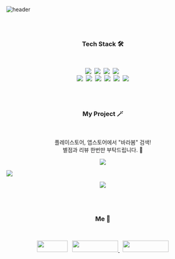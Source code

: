 

![header](https://capsule-render.vercel.app/api?type=waving&color=auto&height=300&section=header&text=KimJeonghun91&fontSize=90&animation=fadeIn&fontAlignY=38&desc=Right%20Hot&descAlignY=60&descAlign=83)

<br/><br/>

<h3 align="center">Tech Stack 🛠</h3> <br/>

<p align="center">
<img src="https://img.shields.io/badge/react-0769AD?style=for-the-badge&logo=react&logoColor=white"/>&nbsp 
<img src="https://img.shields.io/badge/react-native-61DAFB?style=for-the-badge&logo=react&logoColor=black"/>&nbsp 
<img src="https://img.shields.io/badge/Android-3DDC84?style=for-the-badge&logo=Android&logoColor=white"/>&nbsp 
<img src="https://img.shields.io/badge/ios-212121?style=for-the-badge&logo=ios&logoColor=white"/>&nbsp <br/>
<img src="https://img.shields.io/badge/javascript-F7DF1E?style=for-the-badge&logo=javascript&logoColor=black"/>&nbsp 
<img src="https://img.shields.io/badge/typescript-F80000?style=for-the-badge&logo=oracle&logoColor=white"/>&nbsp 
<img src="https://img.shields.io/badge/html-E34F26?style=for-the-badge&logo=html5&logoColor=white"/>&nbsp 
<img src="https://img.shields.io/badge/css-1572B6?style=for-the-badge&logo=css3&logoColor=white"/>&nbsp 
<img src="https://img.shields.io/badge/aws-232F3E?style=for-the-badge&logo=aws&logoColor=white"/>&nbsp 
<img src="https://img.shields.io/badge/mysql-4479A1?style=for-the-badge&logo=mysql&logoColor=white"/>
</p>

<br><br/>

<h3 align="center">My Project 🪄</h3> <br/>


<p align="center">
  플레이스토어, 앱스토어에서 "바라봄" 검색!<br/>
  별점과 리뷰 한번만 부탁드립니다. 🙏
</p>


<p align="center">
  <a width = 250px height = 80px href="https://apps.apple.com/kr/app/id1516235091"><img src="https://postfiles.pstatic.net/MjAyMDEwMTBfMjc3/MDAxNjAyMzA5MjIyMTcz.NJVjxZ0sYOYo-DrQLiH-g36q8b6LQtzw9PmRgSwacewg.D1aiu9Y3OIVk41nvMaAz323S9Q_K7ypxmKXR13tMs50g.PNG.0610studio/apple.png?type=w966"/></a>
  
  <a width = 250px height = 80px href="https://play.google.com/store/apps/details?id=com.rn_drpet"><img src="https://postfiles.pstatic.net/MjAyMDEwMTBfMjQ5/MDAxNjAyMzA5MzIyODg5.E7bmG0k-FRax2jdm8tQDolYI_lPYwPvLp9ckKl6lnTwg.IFYvb7SY3SFIzGsTIDfrpjqpTLDyqzzfO18yR2daHbog.PNG.0610studio/google.png?type=w966"/></a>
</p>


<p align="center">
  <a href="https://blog.naver.com/0610studio/222436408745"><img src="https://postfiles.pstatic.net/MjAyMTA3MThfMjI4/MDAxNjI2NjEwMzMwNDEz.ZbY_wY2MMo7Nna3mIGonOfN9y7Rk2bglZDG-mhdSeTAg.byN-YOq8o8rsfaO5Su3MfoETggkgTmhY-LrNLR2i914g.PNG.0610studio/SE-1e4c3171-e1d0-46a4-a7e6-b78b1fabd6c2.png?type=w966"/></a>
</p>



<br><br/>


<h3 align="center">Me 🤚 </h3>  <br/>
<p align="center">
<a href="https://kimjeonghun91.github.io/" target="_blank"><img src="https://img.shields.io/badge/Blog-03C75A?style=flat-square&logo=Naver&logoColor=white" width = 80px height = 30px/></a> &nbsp;
<a href="https://www.facebook.com/righthot" target="_blank"><img src="https://img.shields.io/badge/Facebook-1877F2?style=flat-square&logo=Facebook&logoColor=white" width = 120px height = 30px/> </a> &nbsp;
<a href="https://www.instagram.com/right_hot" target="_blank"><img src="https://img.shields.io/badge/Instagram-E4405F?style=flat-square&logo=Instagram&logoColor=white"  width = 120px height = 30px/></a>
</p>
<br>
